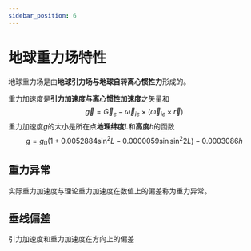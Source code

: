 ```yaml
---
sidebar_position: 6
---
```


# 地球重力场特性

地球重力场是由**地球引力场与地球自转离心惯性力**形成的。

重力加速度是**引力加速度与离心惯性加速度**之矢量和
$$
\vec{g}=\vec{G}_e-\vec{\omega}_{i e} \times\left(\vec{\omega}_{i e} \times \vec{r}\right)
$$
重力加速度$g$的大小是所在点**地理纬度**$L$和**高度**$h$的函数
$$
g=g_0\left(1+0.0052884 \sin ^2 L-0.0000059 \sin \sin ^2 2 L\right)-0.0003086 h
$$

## 重力异常

实际重力加速度与理论重力加速度在数值上的偏差称为重力异常。

## 垂线偏差

引力加速度和重力加速度在方向上的偏差

